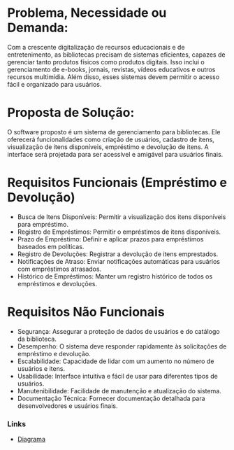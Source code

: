 # Problema, Necessidade ou Demanda:

Com a crescente digitalização de recursos educacionais e de entretenimento, as bibliotecas precisam de sistemas eficientes, capazes de gerenciar tanto produtos físicos como produtos digitais. Isso inclui o gerenciamento de e-books, jornais, revistas, vídeos educativos e outros recursos multimídia. Além disso, esses sistemas devem permitir o acesso fácil e organizado para usuários.

# Proposta de Solução:
O software proposto é um sistema de gerenciamento para bibliotecas. Ele oferecerá funcionalidades como criação de usuários, cadastro de itens, visualização de itens disponíveis, empréstimo e devolução de itens. A interface será projetada para ser acessível e amigável para usuários finais.


# Requisitos Funcionais (Empréstimo e Devolução)
- Busca de Itens Disponíveis: Permitir a visualização dos itens disponíveis para empréstimo.
- Registro de Empréstimos: Permitir o empréstimos de itens disponíveis.
- Prazo de Empréstimo: Definir e aplicar prazos para empréstimos baseados em políticas.
- Registro de Devoluções: Registrar a devolução de itens emprestados.
- Notificações de Atraso: Enviar notificações automáticas para usuários com empréstimos atrasados.
- Histórico de Empréstimos: Manter um registro histórico de todos os empréstimos e devoluções.

# Requisitos Não Funcionais
- Segurança: Assegurar a proteção de dados de usuários e do catálogo da biblioteca.
- Desempenho: O sistema deve responder rapidamente às solicitações de empréstimo e devolução.
- Escalabilidade: Capacidade de lidar com um aumento no número de usuários e itens.
- Usabilidade: Interface intuitiva e fácil de usar para diferentes tipos de usuários.
- Manutenibilidade: Facilidade de manutenção e atualização do sistema.
- Documentação Técnica: Fornecer documentação detalhada para desenvolvedores e usuários finais.


### Links  
- [Diagrama](https://app.diagrams.net/?src=about#G1Kbltmq4Ouoxw7Qi3bg0odwno_gs07dez)
